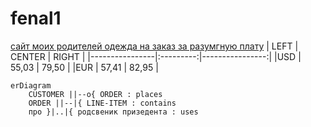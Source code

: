 # fenal1
[сайт моих родителей одежда на заказ за разумгную плату](https://fincult.info/article/kak-nachat-svoy-biznes/)
| LEFT | CENTER | RIGHT |
|----------------|:---------:|----------------:|
|USD | 55,03 | 79,50 |
|EUR  | 57,41 | 82,95 |

```mermaid
erDiagram
    CUSTOMER ||--o{ ORDER : places
    ORDER ||--|{ LINE-ITEM : contains
    про }|..|{ родсвеник призедента : uses
```
